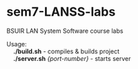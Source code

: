 # sem7-LANSS-labs
BSUIR LAN System Software course labs

Usage: <br/>
  &nbsp;&nbsp;&nbsp;&nbsp;**./build.sh** - compiles & builds project <br/>
  &nbsp;&nbsp;&nbsp;&nbsp;**./server.sh** _{port-number}_ - starts server
